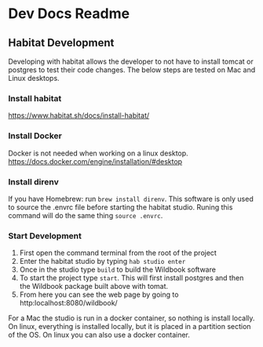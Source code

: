 # Dev Docs Readme

## Habitat Development
Developing with habitat allows the developer to not have to install tomcat or postgres to test their code changes. 
The below steps are tested on Mac and Linux desktops. 

### Install habitat
https://www.habitat.sh/docs/install-habitat/

### Install Docker
Docker is not needed when working on a linux desktop. 
https://docs.docker.com/engine/installation/#desktop

### Install direnv
If you have Homebrew: run `brew install direnv`. This software is only used to source the .envrc file before starting
the habitat studio. Runing this command will do the same thing `source .envrc`.

### Start Development
1. First open the command terminal from the root of the project
1. Enter the habitat studio by typing `hab studio enter`
1. Once in the studio type `build` to build the Wildbook software
1. To start the project type `start`. This will first install postgres and then the Wildbook package built above with tomat. 
1. From here you can see the web page by going to http:localhost:8080/wildbook/ 

For a Mac the studio is run in a docker container, so nothing is install locally. On linux, 
everything is installed locally, but it is placed in a partition section of the OS. 
On linux you can also use a docker container.
